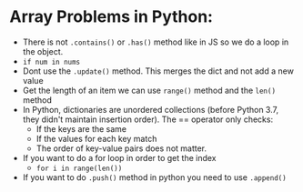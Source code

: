 # Array Problems in Python:
  - There is not `.contains()` or `.has()` method like in JS so we do a loop in the object.
  - `if num in nums`
  - Dont use the `.update()` method. This merges the dict and not add a new value
  - Get the length of an item we can use `range()` method and the `len()` method
  - In Python, dictionaries are unordered collections (before Python 3.7, they didn't maintain insertion order). The == operator only checks:
      - If the keys are the same
      - If the values for each key match
      - The order of key-value pairs does not matter.
  - If you want to do a for loop in order to get the index
      - `for i in range(len())`
  - If you want to do `.push()` method in python you need to use `.append()`
